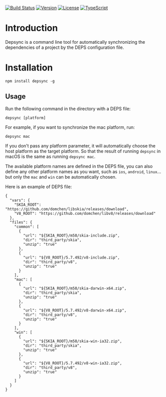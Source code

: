 <p align="left">
  <a href="https://travis-ci.org/domchen/depsync"><img src="https://img.shields.io/travis/domchen/depsync/master.svg" alt="Build Status"></a>
  <a href="https://www.npmjs.com/package/depsync"><img src="https://img.shields.io/npm/v/depsync.svg" alt="Version"></a>
  <a href="https://github.com/domchen/depsync/blob/master/LICENSE"><img src="https://img.shields.io/npm/l/depsync.svg" alt="License"></a>
  <a href="https://github.com/Microsoft/Typescript"><img src="https://img.shields.io/badge/code-TypeScript-blue.svg" alt="TypeScript"></a>
</p>

# Introduction

Depsync is a command line tool for automatically synchronizing the dependencies of a project by the DEPS configuration file.


# Installation

`npm install depsync -g`


## Usage

Run the following command in the directory with a DEPS file:
```
depsync [platform]
```
For example, if you want to synchronize the mac platform, run:

```
depsync mac
```

If you don't pass any platform parameter, it will automatically choose the host platform as the target platform. So that the result of running `depsync` in macOS is the same as running `depsync mac`.

The available platform names are defined in the DEPS file, you can also define any other platform names as you want, such as `ios`, `android`, `linux`... but only the `mac` and `win` can be automatically chosen.

Here is an example of DEPS file:

```
{
  "vars": {
    "SKIA_ROOT": "https://github.com/domchen/libskia/releases/download",
    "V8_ROOT": "https://github.com/domchen/libv8/releases/download"
  },
  "files": {
    "common": [
      {
        "url": "${SKIA_ROOT}/m58/skia-include.zip",
        "dir": "third_party/skia",
        "unzip": "true"
      },
      {
        "url": "${V8_ROOT}/5.7.492/v8-include.zip",
        "dir": "third_party/v8",
        "unzip": "true"
      }
    ],
    "mac": [
      {
        "url": "${SKIA_ROOT}/m58/skia-darwin-x64.zip",
        "dir": "third_party/skia",
        "unzip": "true"
      },
      {
        "url": "${V8_ROOT}/5.7.492/v8-darwin-x64.zip",
        "dir": "third_party/v8",
        "unzip": "true"
      }
    ],
    "win": [
      {
        "url": "${SKIA_ROOT}/m58/skia-win-ia32.zip",
        "dir": "third_party/skia",
        "unzip": "true"
      },
      {
        "url": "${V8_ROOT}/5.7.492/v8-win-ia32.zip",
        "dir": "third_party/v8",
        "unzip": "true"
      }
    ]
  }
}
```
